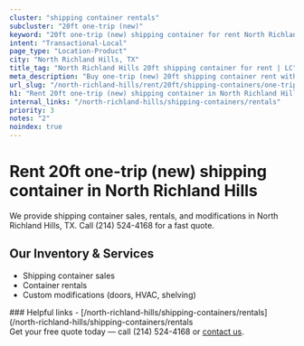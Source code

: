 ```yaml
---
cluster: "shipping container rentals"
subcluster: "20ft one-trip (new)"
keyword: "20ft one-trip (new) shipping container for rent North Richland Hills, TX"
intent: "Transactional-Local"
page_type: "Location-Product"
city: "North Richland Hills, TX"
title_tag: "North Richland Hills 20ft shipping container for rent | LC"
meta_description: "Buy one-trip (new) 20ft shipping container rent with local delivery in North Richland Hills, TX. LC Container — local Since 2003. Request a fast quote today."
url_slug: "/north-richland-hills/rent/20ft/shipping-containers/one-trip-new"
h1: "Rent 20ft one-trip (new) shipping container in North Richland Hills"
internal_links: "/north-richland-hills/shipping-containers/rentals"
priority: 3
notes: "2"
noindex: true
---
```


# Rent 20ft one-trip (new) shipping container in North Richland Hills

We provide shipping container sales, rentals, and modifications in North Richland Hills, TX. Call (214) 524-4168 for a fast quote.

## Our Inventory & Services
- Shipping container sales
- Container rentals
- Custom modifications (doors, HVAC, shelving)

<div data-section="internal-links">
### Helpful links
- [/north-richland-hills/shipping-containers/rentals](/north-richland-hills/shipping-containers/rentals
</div>

<div data-section="cta">
Get your free quote today — call (214) 524-4168 or <a href="/contact">contact us</a>.
</div>

<script type="application/ld+json">{"@context":"https://schema.org","@type":"FAQPage","mainEntity":[{"@type":"Question","name":"How much does delivery cost in North Richland Hills, TX?","acceptedAnswer":{"@type":"Answer","text":"Delivery costs vary by distance and container size. Most deliveries in North Richland Hills, TX range from $150-$300. Call (214) 524-4168 for an exact quote based on your specific location."}},{"@type":"Question","name":"Do you offer financing or payment plans?","acceptedAnswer":{"@type":"Answer","text":"We accept major credit cards, checks, and can discuss commercial terms for bulk purchases. Call (214) 524-4168 to discuss options."}},{"@type":"Question","name":"Can you customize containers in North Richland Hills, TX?","acceptedAnswer":{"@type":"Answer","text":"Yes — we perform modifications like doors, HVAC, insulation, and shelving. Request a custom quote at (214) 524-4168 or via our contact form."}}]}</script>
